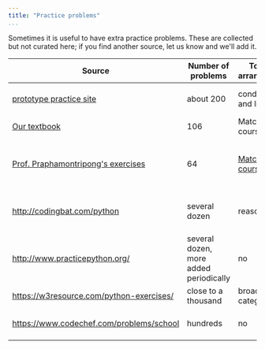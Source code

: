 ```yaml
---
title: "Practice problems"
...
```


Sometimes it is useful to have extra practice problems.
These are collected but not curated here; if you find another source, let us know and we'll add it.

Source | Number of problems | Topical arrangement | Solutions | Notes
-------|--------------------|---------------------|-----------|------
[prototype practice site](https://kytos.cs.virginia.edu/cs1110/practice/) | about 200 | conditionals and lists | no | contains a self-check submission system
[Our textbook](http://www.spronck.net/pythonbook/pythonbook.pdf) | 106 | Matches course | [available](http://www.spronck.net/pythonbook/) | 
[Prof. Praphamontripong's exercises](http://www.cs.virginia.edu/~up3f/cs111x/python-practice.php) | 64 | [Matches course](https://piazza.com/class/j6m7hyps7tx66x?cid=142) | a few available | Prof. Praphamontripong has taught both 1110 and 1111 here at UVA
<http://codingbat.com/python> | several dozen | reasonable | live feedback, no solutions |
<http://www.practicepython.org/> | several dozen, more added periodically | no | available | 
<https://w3resource.com/python-exercises/> | close to a thousand | broad categories | available |
<https://www.codechef.com/problems/school> | hundreds | no | submission with account | accepts many languages, not just Python
